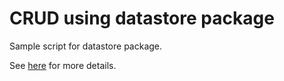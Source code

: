 # CRUD using datastore package
Sample script for datastore package.

See [here](https://hackmd.io/@moriaki3193/B1SnPMigr) for more details.
